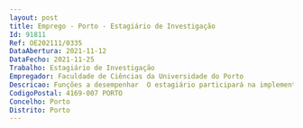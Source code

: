 ```yaml
--- 
layout: post
title: Emprego - Porto - Estagiário de Investigação
Id: 91811
Ref: OE202111/0335
DataAbertura: 2021-11-12
DataFecho: 2021-11-25
Trabalho: Estagiário de Investigação
Empregador: Faculdade de Ciências da Universidade do Porto
Descricao: Funções a desempenhar  O estagiário participará na implementação de novas técnicas criogénicas (e.g. sistemas de liquefação de gás de Hélio) e de medição de propriedades magnéticas e outras propriedades físicas.Realizará também trabalho de caracterização de materiais usando técnicas avançadas de difração de raios X e correlação angular perturbada.
CodigoPostal: 4169-007 PORTO
Concelho: Porto
Distrito: Porto
--- 
```

